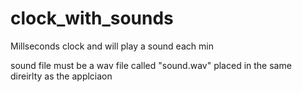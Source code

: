 # clock_with_sounds
Millseconds clock and will play a sound each min

sound file must be a wav file called "sound.wav" placed in the same direirlty as the applciaon 
